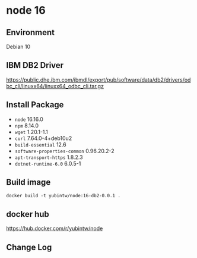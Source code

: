 # node 16

## Environment

Debian 10

## IBM DB2 Driver

https://public.dhe.ibm.com/ibmdl/export/pub/software/data/db2/drivers/odbc_cli/linuxx64/linuxx64_odbc_cli.tar.gz

## Install Package

- `node` 16.16.0
- `npm` 8.14.0
- `wget` 1.20.1-1.1
- `curl` 7.64.0-4+deb10u2
- `build-essential` 12.6
- `software-properties-common` 0.96.20.2-2
- `apt-transport-https` 1.8.2.3
- `dotnet-runtime-6.0` 6.0.5-1

## Build image

```
docker build -t yubintw/node:16-db2-0.0.1 .
```

## docker hub

https://hub.docker.com/r/yubintw/node

## Change Log

